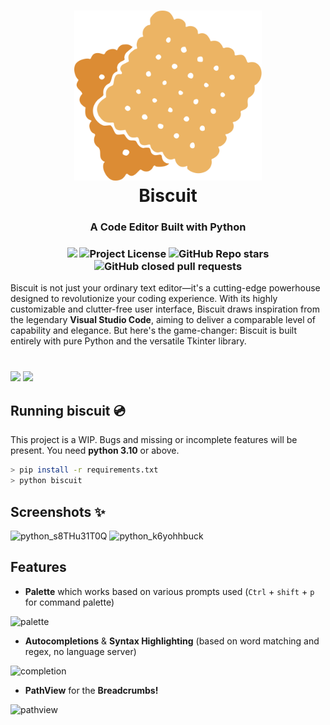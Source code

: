 <h1 align="center">
    <img src="./logo.svg" width=300><br>Biscuit
</h1>
<h3 align="center">
    A Code Editor Built with Python
</h3>
<h3 align="center">
  <img src=https://forthebadge.com/images/badges/made-with-python.svg height=28> 
  <img alt="Project License" src="https://img.shields.io/github/license/billyeatcookies/Biscuit?style=for-the-badge"> 
  <img alt="GitHub Repo stars" src="https://img.shields.io/github/stars/billyeatcookies/Biscuit?style=for-the-badge"> 
  <img alt="GitHub closed pull requests" src="https://img.shields.io/github/issues-pr-closed-raw/billyeatcookies/Biscuit?style=for-the-badge">
</h3>
Biscuit is not just your ordinary text editor—it's a cutting-edge powerhouse designed to revolutionize your coding experience. With its highly customizable and clutter-free user interface, Biscuit draws inspiration from the legendary <b>Visual Studio Code</b>, aiming to deliver a comparable level of capability and elegance. But here's the game-changer: Biscuit is built entirely with pure Python and the versatile Tkinter library.
<h1></h1>
<h3>
    <img src=https://github.com/billyeatcookies/Biscuit/assets/70792552/0e596550-22fe-42bc-a4e7-7e028155387a />
    <img src=https://github.com/billyeatcookies/Biscuit/assets/70792552/ce31691d-a45d-442c-9f54-16cebe02ef7a />
</h3>

## Running biscuit 💿
This project is a WIP. Bugs and missing or incomplete features will be present.
You need **python 3.10** or above. 
```bash
> pip install -r requirements.txt
> python biscuit
```

## Screenshots ✨
![python_s8THu31T0Q](https://github.com/billyeatcookies/Biscuit/assets/70792552/032fac52-3f2f-4b1e-8908-a7b7c42aee13)
![python_k6yohhbuck](https://github.com/billyeatcookies/Biscuit/assets/70792552/e34ae3ca-7767-4210-a446-41a517af0e76)

## Features
- **Palette** which works based on various prompts used 
  (`Ctrl` + `shift` + `p` for command palette)

![palette](https://imgur.com/8gKyeks.jpg)

- **Autocompletions** & **Syntax Highlighting** (based on word matching and regex, no language server)

![completion](https://github.com/billyeatcookies/Biscuit/assets/70792552/08fe5cbf-81d7-4770-8a80-d70821bf96c9)

- **PathView** for the **Breadcrumbs!**

![pathview](https://imgur.com/CztWtni.jpg)
